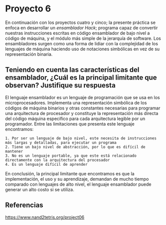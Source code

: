 # Proyecto 6
En continuación con los proyectos cuatro y cinco; la presente práctica se enfoca en desarrollar un *ensamblador Hack*; programa capaz de convertir nuestras instrucciones escritas en código ensamblador de bajo nivel a código de máquina, y el módulo más simple de la jerarquía de software. Los ensambladores surgen como una forma de lidiar con la complejidad de los lenguajes de máquina haciendo uso de notaciones simbólicas en vez de su representación binaria.



## Teniendo en cuenta las características del ensamblador, ¿Cuál es la principal limitante que observan? Justifique su respuesta
El lenguaje ensamblador es un lenguaje de programación que se usa en los microprocesadores. Implementa una representación simbólica de los códigos de máquina binarios y otras constantes necesarias para programar una arquitectura de procesador y constituye la representación más directa del código máquina específico para cada arquitectura legible por un programador. Entre las limitaciones que presenta este lenguaje encontramos:

	1. Por ser un lenguaje de bajo nivel, este necesita de instrucciones más largas y detalladas, para ejecutar un programa
	2. Tiene un bajo nivel de abstracción, por lo que es difícil de mantener
	3. No es un lenguaje portable, ya que este está relacionado directamente con la arquitectura del procesador
	4. Es un lenguaje difícil de aprender

En conclusión, la principal limitante que encontramos es que la implementación, el uso y su aprendizaje, demandan de mucho tiempo comparado con lenguajes de alto nivel, el lenguaje ensamblador puede generar un alto costo si se utiliza.

## Referencias
https://www.nand2tetris.org/project06
